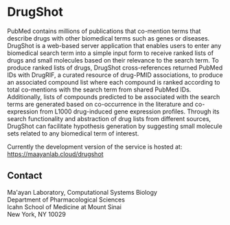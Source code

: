 # DrugShot

PubMed contains millions of publications that co-mention terms that describe drugs with other biomedical terms such as genes or diseases. DrugShot is a web-based server application that enables users to enter any biomedical search term into a simple input form to receive ranked lists of drugs and small molecules based on their relevance to the search term. To produce ranked lists of drugs, DrugShot cross-references returned PubMed IDs with DrugRIF, a curated resource of drug-PMID associations, to produce an associated compound list where each compound is ranked according to total co-mentions with the search term from shared PubMed IDs. Additionally, lists of compounds predicted to be associated with the search terms are generated based on co-occurrence in the literature and co-expression from L1000 drug-induced gene expression profiles. Through its search functionality and abstraction of drug lists from different sources, DrugShot can facilitate hypothesis generation by suggesting small molecule sets related to any biomedical term of interest. 

Currently the development version of the service is hosted at:
https://maayanlab.cloud/drugshot


## Contact
Ma'ayan Laboratory, Computational Systems Biology<br>
Department of Pharmacological Sciences<br>
Icahn School of Medicine at Mount Sinai<br>
New York, NY 10029<br>
